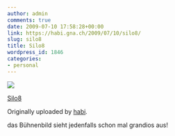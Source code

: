 ```yaml
---
author: admin
comments: true
date: 2009-07-10 17:58:28+00:00
link: https://habi.gna.ch/2009/07/10/silo8/
slug: silo8
title: Silo8
wordpress_id: 1846
categories:
- personal
---
```


[![](https://static.flickr.com/2583/3707831004_14d4c342fc_m.jpg)](https://www.flickr.com/photos/habi/3707831004/)

[Silo8](https://www.flickr.com/photos/habi/3707831004/)

Originally uploaded by [habi](https://www.flickr.com/people/habi/).

das Bühnenbild sieht jedenfalls schon mal grandios aus!

